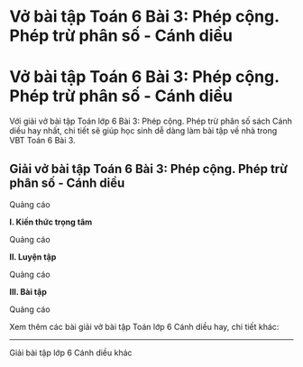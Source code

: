 # Vở bài tập Toán 6 Bài 3: Phép cộng. Phép trừ phân số - Cánh diều

# Vở bài tập Toán 6 Bài 3: Phép cộng. Phép trừ phân số - Cánh diều

Với giải vở bài tập Toán lớp 6 Bài 3: Phép cộng. Phép trừ phân số sách Cánh diều hay nhất, chi tiết sẽ giúp học sinh dễ dàng làm bài tập về nhà trong VBT Toán 6 Bài 3.

## Giải vở bài tập Toán 6 Bài 3: Phép cộng. Phép trừ phân số - Cánh diều

Quảng cáo

**I. Kiến thức trọng tâm**

Quảng cáo

**II. Luyện tập**

Quảng cáo

**III. Bài tập**

Quảng cáo

Xem thêm các bài giải vở bài tập Toán lớp 6 Cánh diều hay, chi tiết khác:

* * *

Giải bài tập lớp 6 Cánh diều khác
